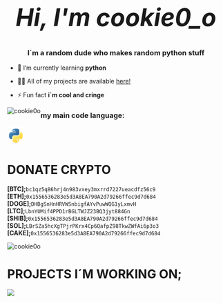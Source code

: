 # _<h1 align="center">Hi, I'm cookie0_o</h1>_
<h3 align="center">I´m a random dude who makes random python stuff</h3>


- 🌱 I’m currently learning **python**

- 👨‍💻 All of my projects are available [here!](https://github.com/cookie0o?tab=repositories)

- ⚡ Fun fact **i´m cool and cringe**



<p><img align="left" src="https://github-readme-stats.vercel.app/api/top-langs?username=cookie0o&show_icons=true&locale=en&layout=compact" alt="cookie0o" /></p>
<h3 align="left">my main code language:</h3>
<p align="left"> <a href="https://www.python.org" target="_blank" rel="noreferrer"> <img src="https://raw.githubusercontent.com/devicons/devicon/master/icons/python/python-original.svg" alt="python" width="40" height="40"/> </a> </p>

# 
# **DONATE CRYPTO**

**[BTC];**``󠀠bc1qz5q86hrj4n983vxey3mxrrd7227ueacdfz56c9``  
**[ETH];**``0x1556536283e5d3A8EA790A2d79266ffec9d7d684``  
**[DOGE];**``DHBgSnHnHRVWSnbigfAYvPuwWQG1yLxmvH``  
**[LTC];**``LbnYUMif4PPD1rBGLTWJZ23BQ3jyt884Gn``  
**[SHIB];**``0x1556536283e5d3A8EA790A2d79266ffec9d7d684``  
**[SOL];**``LBrSZa5hcXgTPjrPKrx4Cp6QafpZ98TkwZWfAi6p3o3``  
**[CAKE];**``0x1556536283e5d3A8EA790A2d79266ffec9d7d684``  

<p align="left"> <img src="https://komarev.com/ghpvc/?username=cookie0o&label=Profile%20views&color=ff69b4&style=flat" alt="cookie0o" /> </p>

# **PROJECTS I´M WORKING ON;**

![](https://hit.yhype.me/github/profile?user_id=81589649)
